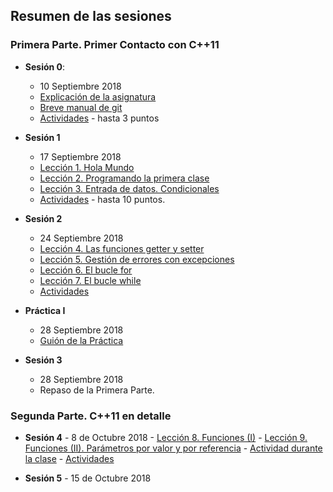 ## Resumen de las sesiones 

### Primera Parte. Primer Contacto con C++11

  - **Sesión 0**: 
    - 10 Septiembre 2018
    - [Explicación de la asignatura](https://nebrija-my.sharepoint.com/:p:/g/personal/avalero_nebrija_es/Ea-TGKDi57VLi7X4OK3ujNcB95RyhQAKgDftdagdUmnF3A?e=rUXU8P)
    - [Breve manual de git](http://rogerdudler.github.io/git-guide/index.es.html)
    - [Actividades](https://nebrija-my.sharepoint.com/:p:/g/personal/avalero_nebrija_es/EWXknH-z5wFGuUnwJb5BejgBG1rt7aVsKsbTO3TYzRETkw?e=9EbgG9) - hasta 3 puntos

  - **Sesión 1**
    - 17 Septiembre 2018
    - [Lección 1. Hola Mundo](https://codebin.cc/2018/09/16/leccion-1-hola-mundo/)
    - [Lección 2. Programando la primera clase](https://codebin.cc/2018/09/16/leccion-2-programando-la-primera-clase/)
    - [Lección 3. Entrada de datos. Condicionales](https://codebin.cc/2018/09/16/leccion-3-entrada-de-datos-por-el-usuario-condicionales/)
    - [Actividades](https://nebrija-my.sharepoint.com/:p:/g/personal/avalero_nebrija_es/EVbx6OnZllxNgiaHdERugs8BwgmQvCWTTwKvIqjJh7-ErA?e=HBcqZg) - hasta 10 puntos.

  - **Sesión 2**
    - 24 Septiembre 2018
    - [Lección 4. Las funciones getter y setter](https://codebin.cc/2018/09/23/leccion-4-funciones-getter-y-setter/)
    - [Lección 5. Gestión de errores con excepciones](https://codebin.cc/2018/09/16/leccion-5-gestion-de-errores-con-excepciones/)
    - [Lección 6. El bucle for](https://codebin.cc/2018/09/16/leccion-6-el-bucle-for/)
    - [Lección 7. El bucle while](https://codebin.cc/2018/09/16/leccion-7-el-bucle-while/)
    - [Actividades](https://nebrija-my.sharepoint.com/:p:/g/personal/avalero_nebrija_es/Ee9fkBteT-9Mjhg-LDdsMvcBOBphN7_nZNiXYBgZ7nuZew?e=HC7jc8)
    
  - **Práctica I**
	- 28 Septiembre 2018
	- [Guión de la Práctica](https://github.com/Nebrija-Programacion-I-II/Programacion-I/blob/master/practicas/practica-I/enunciado.md)
    
  - **Sesión 3**
	- 28 Septiembre 2018
	- Repaso de la Primera Parte.
	


### Segunda Parte. C++11 en detalle

   - **Sesión 4**
    - 8 de Octubre 2018
    - [Lección 8. Funciones (I)](https://codebin.cc/2018/10/07/leccion-8-las-funciones-i/)
    - [Lección 9. Funciones (II). Parámetros por valor y por referencia](https://codebin.cc/2018/10/07/leccion-9-las-funciones-ii-parametros-por-valor-y-por-referencia/)
    - [Actividad durante la clase](https://github.com/Nebrija-Programacion-I-II/Programacion-I/blob/master/actividades/sesion4/actividadClase/enunciado.md)
    - [Actividades](https://nebrija-my.sharepoint.com/:p:/g/personal/avalero_nebrija_es/EQZUkidoZztKl4pgpcXL2HwB-fcM9zmIrHaFiGzgtVXMEw?e=niHwis)
    
   - **Sesión 5**
    - 15 de Octubre 2018
